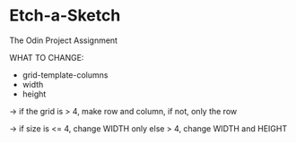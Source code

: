 # Etch-a-Sketch
The Odin Project Assignment

WHAT TO CHANGE:
- grid-template-columns
- width
- height

-> if the grid is > 4, make row and column,
    if not, only the row

-> if size is <= 4, change WIDTH only
    else > 4, change WIDTH and HEIGHT